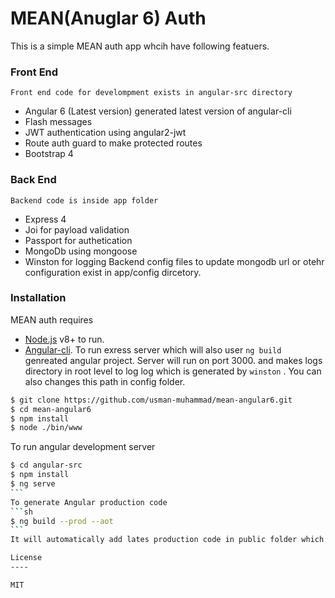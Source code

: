 # MEAN(Anuglar 6) Auth

This is a simple MEAN auth app whcih have following featuers.
### Front End
    Front end code for develompment exists in angular-src directory
  - Angular 6 (Latest version) generated latest version of angular-cli
  - Flash messages
  - JWT authentication using angular2-jwt
  - Route auth guard to make protected routes
  - Bootstrap 4
### Back End
    Backend code is inside app folder
  - Express 4
  - Joi for payload validation
  - Passport for authetication
  - MongoDb using mongoose
  - Winston for logging
  Backend config files to update mongodb url or otehr configuration exist in app/config dircetory.
### Installation

MEAN auth  requires
- [Node.js](https://nodejs.org/) v8+ to run.
- [Angular-cli](https://github.com/angular/angular-cli).
To run exress server which will also user ```ng build ``` genreated angular project. Server will run on port 3000. and makes logs directory in root level to log log which is generated by ``` winston ``` . You can also changes this path in config folder.
```sh
$ git clone https://github.com/usman-muhammad/mean-angular6.git
$ cd mean-angular6
$ npm install
$ node ./bin/www
```
To run angular development server
````sh
$ cd angular-src
$ npm install
$ ng serve
```
To generate Angular production code
```sh
$ ng build --prod --aot
```
It will automatically add lates production code in public folder which express(Backend) server will use.

License
----

MIT
